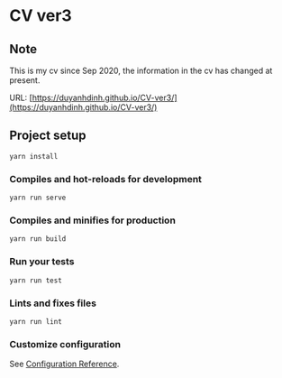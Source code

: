 # CV ver3

## Note
This is my cv since Sep 2020, the information in the cv has changed at present. 

URL: [https://duyanhdinh.github.io/CV-ver3/](https://duyanhdinh.github.io/CV-ver3/)

## Project setup
```
yarn install
```

### Compiles and hot-reloads for development
```
yarn run serve
```

### Compiles and minifies for production
```
yarn run build
```

### Run your tests
```
yarn run test
```

### Lints and fixes files
```
yarn run lint
```

### Customize configuration
See [Configuration Reference](https://cli.vuejs.org/config/).

